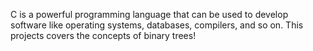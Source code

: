 C is a powerful programming language that can be used to develop software like operating systems, databases, compilers, and so on. This projects covers the concepts of binary trees!
